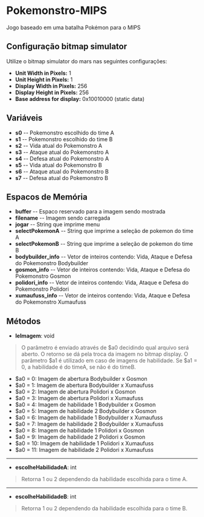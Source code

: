 # Pokemonstro-MIPS
Jogo baseado em uma batalha Pokémon para o MIPS

## Configuração bitmap simulator
Utilize o bitmap simulator do mars nas seguintes configurações:
* **Unit Width in Pixels:** 1
* **Unit Height in Pixels:** 1
* **Display Width in Pixels:** 256
* **Display Height in Pixels:** 256
* **Base address for display:** 0x10010000 (static data)

## Variáveis
* **s0** -- Pokemonstro escolhido do time A
* **s1** -- Pokemonstro escolhido do time B
* **s2** -- Vida atual do Pokemonstro A
* **s3** -- Ataque atual do Pokemonstro A
* **s4** -- Defesa atual do Pokemonstro A
* **s5** -- Vida atual do Pokemonstro B
* **s6** -- Ataque atual do Pokemonstro B
* **s7** -- Defesa atual do Pokemonstro B

## Espacos de Memória
* **buffer** -- Espaco reservado para a imagem sendo mostrada
* **filename** -- Imagem sendo carregada
* **jogar** -- String que imprime menu
* **selectPokemonA** -- String que imprime a seleção de pokemon do time A
* **selectPokemonB** -- String que imprime a seleção de pokemon do time B
* **bodybuilder_info** -- Vetor de inteiros contendo: Vida, Ataque e Defesa do Pokemonstro Bodybuilder
* **gosmon_info** -- Vetor de inteiros contendo: Vida, Ataque e Defesa do Pokemonstro Gosmon
* **polidori_info** -- Vetor de inteiros contendo: Vida, Ataque e Defesa do Pokemonstro Polidori
* **xumaufuss_info** -- Vetor de inteiros contendo: Vida, Ataque e Defesa do Pokemonstro Xumaufuss

## Métodos
* **leImagem**: void
> O parâmetro é enviado através de $a0 decidindo qual arquivo será aberto. O retorno se dá pela troca da imagem no bitmap display.
> O parâmetro $a1 é utilizado em caso de imagens de habilidade. Se $a1 = 0, a habilidade é do timeA, se não é do timeB.
* $a0 = 0: Imagem de abertura Bodybuilder x Gosmon
* $a0 = 1: Imagem de abertura Bodybuilder x Xumaufuss
* $a0 = 2: Imagem de abertura Polidori x Gosmon
* $a0 = 3: Imagem de abertura Polidori x Xumaufuss
* $a0 = 4: Imagem de habilidade 1 Bodybuilder x Gosmon
* $a0 = 5: Imagem de habilidade 2 Bodybuilder x Gosmon 
* $a0 = 6: Imagem de habilidade 1 Bodybuilder x Xumaufuss
* $a0 = 7: Imagem de habilidade 2 Bodybuilder x Xumaufuss
* $a0 = 8: Imagem de habilidade 1 Polidori x Gosmon
* $a0 = 9: Imagem de habilidade 2 Polidori x Gosmon
* $a0 = 10: Imagem de habilidade 1 Polidori x Xumaufuss
* $a0 = 11: Imagem de habilidade 2 Polidori x Xumaufuss
---
* **escolheHabilidadeA**: int
> Retorna 1 ou 2 dependendo da habilidade escolhida para o time A.
---
* **escolheHabilidadeB**: int
> Retorna 1 ou 2 dependendo da habilidade escolhida para o time B.
